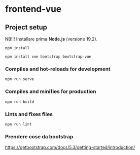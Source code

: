 # frontend-vue

## Project setup
NB!!! Installare prima **Node.js** (versione 19.2).
```
npm install
```
```
npm install vue bootstrap bootstrap-vue
```

### Compiles and hot-reloads for development
```
npm run serve
```

### Compiles and minifies for production
```
npm run build
```

### Lints and fixes files
```
npm run lint
```

### Prendere cose da bootstrap
https://getbootstrap.com/docs/5.3/getting-started/introduction/
